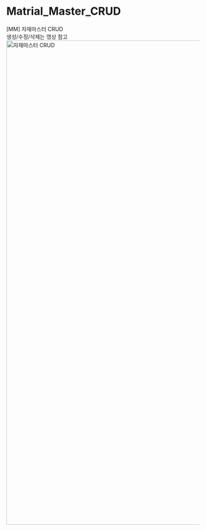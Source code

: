 # Matrial_Master_CRUD
[MM] 자재마스터 CRUD <br>생성/수정/삭제는 영상 참고</br>
<img width="1264" alt="자재마스터 CRUD" src="https://github.com/user-attachments/assets/9c287ae5-37b3-4f2a-a065-988b3d177380" />
